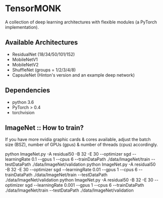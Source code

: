 # TensorMONK

A collection of deep learning architectures with flexible modules (a PyTorch implementation).

## Available Architectures
* ResidualNet (18/34/50/101/152)
* MobileNetV1
* MobileNetV2
* ShuffleNet (groups = 1/2/3/4/8)
* CapsuleNet (Hinton's version and an example deep network)


## Dependencies
* python 3.6
* PyTorch > 0.4
* torchvision

## ImageNet :: How to train?

If you have more nvidia graphic cards & cores available, adjust the batch size (BSZ), number of GPUs (gpus) & number of threads (cpus) accordingly.

python ImageNet.py -A residual50 -B 32 -E 30 --optimizer sgd --learningRate 0.1 --gpus 1 --cpus 6 --trainDataPath ./data/ImageNet/train --testDataPath ./data/ImageNet/validation
python ImageNet.py -A residual50 -B 32 -E 30 --optimizer sgd --learningRate 0.01 --gpus 1 --cpus 6 --trainDataPath ./data/ImageNet/train --testDataPath ./data/ImageNet/validation
python ImageNet.py -A residual50 -B 32 -E 30 --optimizer sgd --learningRate 0.001 --gpus 1 --cpus 6 --trainDataPath ./data/ImageNet/train --testDataPath ./data/ImageNet/validation
